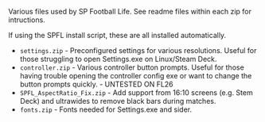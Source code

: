Various files used by SP Football Life. See readme files within each zip for intructions.

If using the SPFL install script, these are all installed automatically.

- `settings.zip` - Preconfigured settings for various resolutions. Useful for those struggling to open Settings.exe on Linux/Steam Deck.
- `controller.zip` - Various controller button prompts. Useful for those having trouble opening the controller config exe or want to change the button prompts quickly. - UNTESTED ON FL26
- `SPFL_AspectRatio_Fix.zip` - Add support from 16:10 screens (e.g. Stem Deck) and ultrawides to remove black bars during matches.
- `fonts.zip` - Fonts needed for Settings.exe and sider. 
